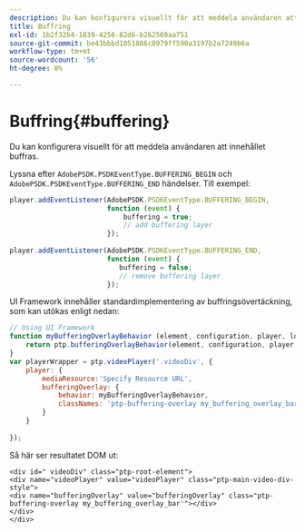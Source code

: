 ```yaml
---
description: Du kan konfigurera visuellt för att meddela användaren att innehållet buffras.
title: Buffring
exl-id: 1b2f32b4-1839-4256-82d6-b262569aa751
source-git-commit: be43bbbd1051886c8979ff590a3197b2a7249b6a
workflow-type: tm+mt
source-wordcount: '56'
ht-degree: 0%

---
```


# Buffring{#buffering}

Du kan konfigurera visuellt för att meddela användaren att innehållet buffras.

Lyssna efter `AdobePSDK.PSDKEventType.BUFFERING_BEGIN` och `AdobePSDK.PSDKEventType.BUFFERING_END` händelser. Till exempel:

```js
player.addEventListener(AdobePSDK.PSDKEventType.BUFFERING_BEGIN,  
                        function (event) { 
                            buffering = true; 
                            // add buffering layer 
                        }); 
  
player.addEventListener(AdobePSDK.PSDKEventType.BUFFERING_END,  
                        function (event) { 
                           buffering = false; 
                           // remove buffering layer 
                        });
```

UI Framework innehåller standardimplementering av buffringsövertäckning, som kan utökas enligt nedan:

```js
// Using UI Framework 
function myBufferingOverlayBehavior (element, configuration, player, localize, baseLog) { 
    return ptp.bufferingOverlayBehavior(element, configuration, player, localize, baseLog); 
} 
var playerWrapper = ptp.videoPlayer('.videoDiv', { 
    player: { 
        mediaResource:'Specify Resource URL', 
        bufferingOverlay: { 
            behavior: myBufferingOverlayBehavior, 
            classNames: 'ptp-buffering-overlay my_buffering_overlay_bar' 
        } 
    } 
 
}); 
```

Så här ser resultatet DOM ut:

```
<div id=" videoDiv" class="ptp-root-element"> 
<div name="videoPlayer" value="videoPlayer" class="ptp-main-video-div-style"> 
<div name="bufferingOverlay" value="bufferingOverlay" class="ptp-buffering-overlay my_buffering_overlay_bar'"></div> 
</div> 
</div> 
```
